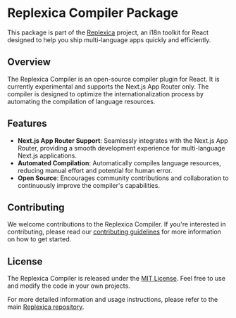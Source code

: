 # Replexica Compiler Package

This package is part of the [Replexica](https://github.com/replexica/replexica) project, an i18n toolkit for React designed to help you ship multi-language apps quickly and efficiently.

## Overview

The Replexica Compiler is an open-source compiler plugin for React. It is currently experimental and supports the Next.js App Router only. The compiler is designed to optimize the internationalization process by automating the compilation of language resources.

## Features

- **Next.js App Router Support**: Seamlessly integrates with the Next.js App Router, providing a smooth development experience for multi-language Next.js applications.
- **Automated Compilation**: Automatically compiles language resources, reducing manual effort and potential for human error.
- **Open Source**: Encourages community contributions and collaboration to continuously improve the compiler's capabilities.

## Contributing

We welcome contributions to the Replexica Compiler. If you're interested in contributing, please read our [contributing guidelines](https://github.com/replexica/replexica/blob/main/CONTRIBUTING.md) for more information on how to get started.

## License

The Replexica Compiler is released under the [MIT License](https://github.com/replexica/replexica/blob/main/LICENSE). Feel free to use and modify the code in your own projects.

For more detailed information and usage instructions, please refer to the main [Replexica repository](https://github.com/replexica/replexica).
